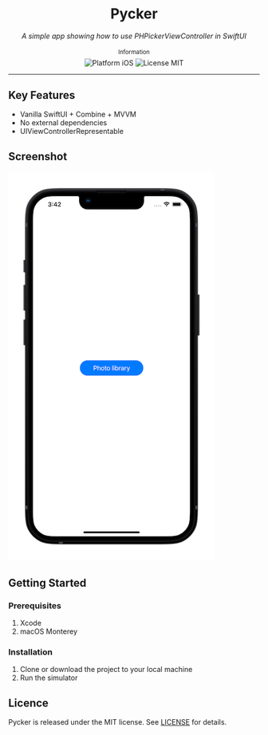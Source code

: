 <div align="center">
    <h1>Pycker</h1>
    <i>A simple app showing how to use PHPickerViewController in SwiftUI</i>
</div>

<br />

<div align="center">
    <sup>Information</sup>
    <br />
    <img alt="Platform iOS" src="https://img.shields.io/badge/platform-iOS-orange.svg" />
    <img alt="License MIT" src="https://img.shields.io/badge/licence-MIT-brightgreen.svg" />
</div>

---

## Key Features
- Vanilla SwiftUI + Combine + MVVM
- No external dependencies
- UIViewControllerRepresentable

## Screenshot
![App Screenshot](./Assets/Mockup.png)

## Getting Started

### Prerequisites
1. Xcode
2. macOS Monterey

### Installation
1. Clone or download the project to your local machine
2. Run the simulator

## Licence
Pycker is released under the MIT license. See [LICENSE](./LICENSE) for details.
